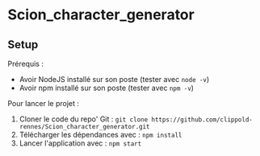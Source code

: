 # Scion_character_generator

## Setup
Prérequis :
- Avoir NodeJS installé sur son poste (tester avec `node -v`)
- Avoir npm installé sur son poste (tester avec `npm -v`)

Pour lancer le projet :
1. Cloner le code du repo' Git : `git clone https://github.com/clippold-rennes/Scion_character_generator.git`
2. Télécharger les dépendances avec : `npm install`
3. Lancer l'application avec : `npm start`